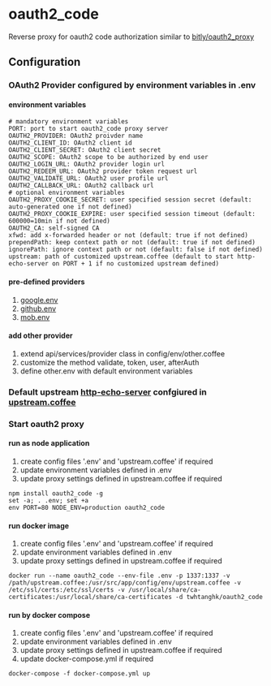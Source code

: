 # oauth2_code
Reverse proxy for oauth2 code authorization similar to [bitly/oauth2_proxy](https://github.com/bitly/oauth2_proxy)

## Configuration

### OAuth2 Provider configured by environment variables in .env
#### environment variables
```
# mandatory environment variables
PORT: port to start oauth2_code proxy server
OAUTH2_PROVIDER: OAuth2 proivder name
OAUTH2_CLIENT_ID: OAuth2 client id
OAUTH2_CLIENT_SECRET: OAuth2 client secret
OAUTH2_SCOPE: OAuth2 scope to be authorized by end user
OAUTH2_LOGIN_URL: OAuth2 provider login url
OAUTH2_REDEEM_URL: OAuth2 provider token request url
OAUTH2_VALIDATE_URL: OAuth2 user profile url
OAUTH2_CALLBACK_URL: OAuth2 callback url
# optional environment variables
OAUTH2_PROXY_COOKIE_SECRET: user specified session secret (default: auto-generated one if not defined)
OAUTH2_PROXY_COOKIE_EXPIRE: user specified session timeout (default: 600000=10min if not defined)
OAUTH2_CA: self-signed CA
xfwd: add x-forwarded header or not (default: true if not defined)
prependPath: keep context path or not (default: true if not defined)
ignorePath: ignore context path or not (default: false if not defined)
upstream: path of customized upstream.coffee (default to start http-echo-server on PORT + 1 if no customized upstream defined)
```

#### pre-defined providers
1. [google.env](https://github.com/twhtanghk/oauth2_code/blob/master/google.env)
2. [github.env](https://github.com/twhtanghk/oauth2_code/blob/master/github.env)
3. [mob.env](https://github.com/twhtanghk/oauth2_code/blob/master/mob.env)

#### add other provider
1. extend api/services/provider class in config/env/other.coffee
2. customize the method validate, token, user, afterAuth
3. define other.env with default environment variables

### Default upstream [http-echo-server](https://github.com/watson/http-echo-server) confgiured in [upstream.coffee](https://github.com/twhtanghk/oauth2_code/blob/master/config/env/upstream.coffee)

### Start oauth2 proxy
#### run as node application
1. create config files '.env' and 'upstream.coffee' if required
2. update environment variables defined in .env
3. update proxy settings defined in upstream.coffee if required
```
npm install oauth2_code -g
set -a; . .env; set +a
env PORT=80 NODE_ENV=production oauth2_code
```

#### run docker image
1. create config files '.env' and 'upstream.coffee' if required
2. update environment variables defined in .env 
3. update proxy settings defined in upstream.coffee if required
```
docker run --name oauth2_code --env-file .env -p 1337:1337 -v /path/upstream.coffee:/usr/src/app/config/env/upstream.coffee -v /etc/ssl/certs:/etc/ssl/certs -v /usr/local/share/ca-certificates:/usr/local/share/ca-certificates -d twhtanghk/oauth2_code
```

#### run by docker compose
1. create config files '.env' and 'upstream.coffee' if required
2. update environment variables defined in .env 
3. update proxy settings defined in upstream.coffee if required
4. update docker-compose.yml if required
```
docker-compose -f docker-compose.yml up
```
